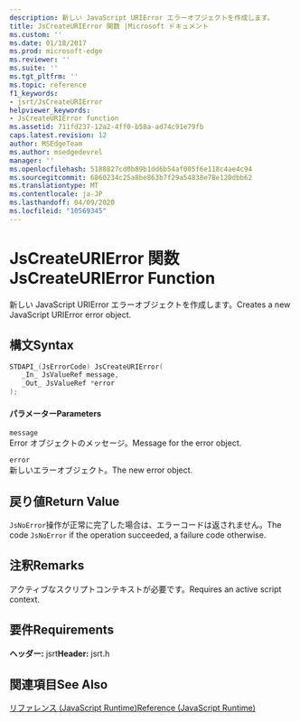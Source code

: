 ```yaml
---
description: 新しい JavaScript URIError エラーオブジェクトを作成します。
title: JsCreateURIError 関数 |Microsoft ドキュメント
ms.custom: ''
ms.date: 01/18/2017
ms.prod: microsoft-edge
ms.reviewer: ''
ms.suite: ''
ms.tgt_pltfrm: ''
ms.topic: reference
f1_keywords:
- jsrt/JsCreateURIError
helpviewer_keywords:
- JsCreateURIError function
ms.assetid: 711fd237-12a2-4ff0-b58a-ad74c91e79fb
caps.latest.revision: 12
author: MSEdgeTeam
ms.author: msedgedevrel
manager: ''
ms.openlocfilehash: 5188827cd0b89b1dd6b54af005f6e118c4ae4c94
ms.sourcegitcommit: 6860234c25a8be863b7f29a54838e78e120dbb62
ms.translationtype: MT
ms.contentlocale: ja-JP
ms.lasthandoff: 04/09/2020
ms.locfileid: "10569345"
---
```

# <span data-ttu-id="4532e-103">JsCreateURIError 関数</span><span class="sxs-lookup"><span data-stu-id="4532e-103">JsCreateURIError Function</span></span>
<span data-ttu-id="4532e-104">新しい JavaScript URIError エラーオブジェクトを作成します。</span><span class="sxs-lookup"><span data-stu-id="4532e-104">Creates a new JavaScript URIError error object.</span></span>  
  
## <span data-ttu-id="4532e-105">構文</span><span class="sxs-lookup"><span data-stu-id="4532e-105">Syntax</span></span>  
  
```cpp  
STDAPI_(JsErrorCode) JsCreateURIError(  
   _In_ JsValueRef message,  
   _Out_ JsValueRef *error  
);  
```  
  
#### <span data-ttu-id="4532e-106">パラメーター</span><span class="sxs-lookup"><span data-stu-id="4532e-106">Parameters</span></span>  
 `message`  
 <span data-ttu-id="4532e-107">Error オブジェクトのメッセージ。</span><span class="sxs-lookup"><span data-stu-id="4532e-107">Message for the error object.</span></span>  
  
 `error`  
 <span data-ttu-id="4532e-108">新しいエラーオブジェクト。</span><span class="sxs-lookup"><span data-stu-id="4532e-108">The new error object.</span></span>  
  
## <span data-ttu-id="4532e-109">戻り値</span><span class="sxs-lookup"><span data-stu-id="4532e-109">Return Value</span></span>  
 <span data-ttu-id="4532e-110">`JsNoError`操作が正常に完了した場合は、エラーコードは返されません。</span><span class="sxs-lookup"><span data-stu-id="4532e-110">The code `JsNoError` if the operation succeeded, a failure code otherwise.</span></span>  
  
## <span data-ttu-id="4532e-111">注釈</span><span class="sxs-lookup"><span data-stu-id="4532e-111">Remarks</span></span>  
 <span data-ttu-id="4532e-112">アクティブなスクリプトコンテキストが必要です。</span><span class="sxs-lookup"><span data-stu-id="4532e-112">Requires an active script context.</span></span>  
  
## <span data-ttu-id="4532e-113">要件</span><span class="sxs-lookup"><span data-stu-id="4532e-113">Requirements</span></span>  
 <span data-ttu-id="4532e-114">**ヘッダー:** jsrt</span><span class="sxs-lookup"><span data-stu-id="4532e-114">**Header:** jsrt.h</span></span>  
  
## <span data-ttu-id="4532e-115">関連項目</span><span class="sxs-lookup"><span data-stu-id="4532e-115">See Also</span></span>  
 [<span data-ttu-id="4532e-116">リファレンス (JavaScript Runtime)</span><span class="sxs-lookup"><span data-stu-id="4532e-116">Reference (JavaScript Runtime)</span></span>](../chakra-hosting/reference-javascript-runtime.md)